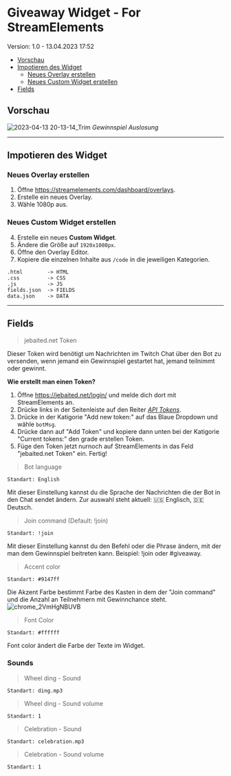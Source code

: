 # Giveaway Widget - For StreamElements
Version: 1.0 - 13.04.2023 17:52

- [Vorschau](#vorschau)
- [Impotieren des Widget](#impotieren-des-widget)
  - [Neues Overlay erstellen](#neues-overlay-erstellen)
  - [Neues Custom Widget erstellen](#neues-custom-widget-erstellen)
- [Fields](#fields)

## Vorschau

![2023-04-13 20-13-14_Trim](https://user-images.githubusercontent.com/31692271/231854863-97f82b3a-008a-41aa-92d4-cbf92f7e29a9.gif)
*Gewinnspiel Auslosung*

***

## Impotieren des Widget

### Neues Overlay erstellen

1. Öffne <https://streamelements.com/dashboard/overlays>.
2. Erstelle ein neues Overlay.
3. Wähle 1080p aus.

### Neues Custom Widget erstellen

4. Erstelle ein neues **Custom Widget**.
5. Ändere die Größe auf `1920x1080px`.
6. Öffne den Overlay Editor.
7. Kopiere die einzelnen Inhalte aus `/code` in die jeweiligen Kategorien.
```
.html        -> HTML
.css         -> CSS
.js          -> JS
fields.json  -> FIELDS
data.json    -> DATA
```
***

## Fields
> jebaited.net Token

Dieser Token wird benötigt um Nachrichten im Twitch Chat über den Bot zu versenden, wenn jemand ein Gewinnspiel gestartet hat, jemand teilnimmt oder gewinnt.

**Wie erstellt man einen Token?**

1. Öffne https://jebaited.net/login/ und melde dich dort mit StreamElements an.
2. Drücke links in der Seitenleiste auf den Reiter [*API Tokens*](https://jebaited.net/tokens/).
3. Drücke in der Katigorie "Add new token:" auf das Blaue Dropdown und wähle `botMsg`.
4. Drücke dann auf "Add Token" und kopiere dann unten bei der Katigorie "Current tokens:" den grade erstellen Token.
5. Füge den Token jetzt nurnoch auf StreamElements in das Feld "jebaited.net Token" ein. Fertig!

> Bot language

`Standart: English`

Mit dieser Einstellung kannst du die Sprache der Nachrichten die der Bot in den Chat sendet ändern. Zur auswahl steht aktuell: 🇺🇸 Englisch, 🇩🇪 Deutsch.

> Join command (Default: !join)

`Standart: !join`

Mit dieser Einstellung kannst du den Befehl oder die Phrase ändern, mit der man dem Gewinnspiel beitreten kann. Beispiel: !join oder #giveaway.

> Accent color

`Standart: #9147ff`

Die Akzent Farbe bestimmt Farbe des Kasten in dem der "Join command" und die Anzahl an Teilnehmern mit Gewinnchance steht.
![chrome_2VmHgNBUVB](https://user-images.githubusercontent.com/31692271/231823210-be6da6b7-17be-4967-97f0-6f7d1e44ae48.png)

> Font Color

`Standart: #ffffff`

Font color ändert die Farbe der Texte im Widget.

### Sounds

> Wheel ding - Sound

`Standart: ding.mp3`

> Wheel ding - Sound volume

`Standart: 1`

> Celebration - Sound

`Standart: celebration.mp3`

> Celebration - Sound volume

`Standart: 1`

